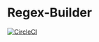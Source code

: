 # Regex-Builder

[![CircleCI](https://circleci.com/gh/futantan/RegExp-Builder.svg?style=svg)](https://circleci.com/gh/futantan/RegExp-Builder)
